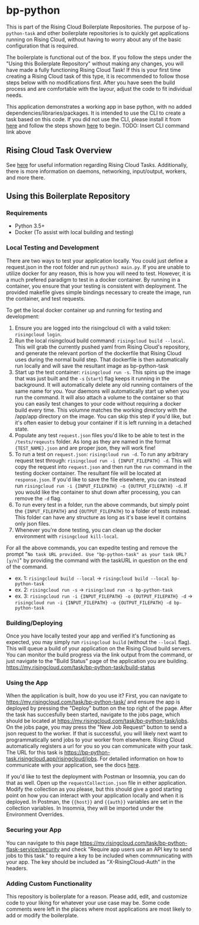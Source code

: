 # bp-python
This is part of the Rising Cloud Boilerplate Repositories. The purpose of
`bp-python-task` and other boilerplate repositories is to quickly get
applications running on Rising Cloud, without having to worry about any of the
basic configuration that is required.

The boilerplate is functional out of the box. If you follow the steps under
the "Using this Boilerplate Repository" without making any changes, you will
have made a fully functioning Rising Cloud Task! If this is your first time
creating a Rising Cloud task of this type, it is recommended to follow those
steps below with no modifications first. After you have seen the build process
and are comfortable with the layour, adjust the code to fit individual needs.

This application demonstrates a working app in base python, with no added
dependencies/libraries/packages. It is intended to use the CLI to create a
task based on this code. If you did not use the CLI, please install it from
[here](https://risingcloud.com/docs/install) and follow the steps shown
[here]() to begin.
TODO: Insert CLI command link above

## Rising Cloud Task Overview
See [here](https://risingcloud.com/docs/technicals) for useful information
regarding Rising Cloud Tasks. Additionally, there is more information on
daemons, networking, input/output, workers, and more there.

## Using this Boilerplate Repository

### Requirements
- Python 3.5+
- Docker (To assist with local building and testing)

### Local Testing and Development

There are two ways to test your application locally. You could just define a
request.json in the root folder and run `python3 main.py`. If you are unable
to utilize docker for any reason, this is how you will need to test. However,
it is a much prefered paradigm to test in a docker container. By running
in a container, you ensure that your testing is consistent with deployment. The
provided makefile gives simple bindings necessary to create the image, run the
container, and test requests.

To get the local docker container up and running for testing and development:
1. Ensure you are logged into the risingcloud cli with a valid token:
`risingcloud login`.
1. Run the local risingcloud build command: `risingcloud build --local`.
This will grab the currently pushed yaml from Rising Cloud's repository,
and generate the relevant portion of the dockerfile that Rising Cloud uses
during the normal build step. That dockerfile is then automatically run
locally and will save the resultant image as bp-python-task
1. Start up the test container: `risingcloud run -s`. This spins up the image
that was just built and the `-s` (`start`) flag keeps it running in the
background. It will automatically delete any old running containers of the same
name for you. Your daemons will automatically start up when you run the command.
It will also attach a volume to the container so that you can easily test
changes to your code without requiring a docker build every time. This volumne
matches the working directory with the /app/app directory on the image. You can
skip this step if you'd like, but it's often easier to debug your container if
it is left running in a detached state.
1. Populate any test `request.json` files you'd like to be able to test in
the `/tests/reqeusts` folder. As long as they are named in the format
`{TEST_NAME}.json` and are proper json, they will work fine!
1. To run a test on `request.json`: `risingcloud run -d`. To run any arbitrary
request test through: `risingcloud run -i {INPUT_FILEPATH} -d`. This will copy
the request into `request.json` and then run the `run` command in the testing
docker container. The resultant file will be located at `response.json`.
If you'd like to save the file elsewhere, you can instead run
`risingcloud run -i {INPUT_FILEPATH} -o {OUTPUT_FILEPATH} -d`. If you would
like the container to shut down after processing, you can remove the `-d` flag.
1. To run every test in a folder, run the above commands, but simply point the
`{INPUT_FILEPATH}` and `{OUTPUT_FILEPATH}` to a folder of tests instead. This
folder can have any structure as long as it's base level it contains only json
files.
1. Whenever you're done testing, you can clean up the docker environment with
`risingcloud kill-local`.

For all the above commands, you can expedite testing and remove the prompt
"`No task URL provided. Use "bp-python-task" as your task URL? [y/n]`" by
providing the command with the taskURL in question on the end of the command.
- ex. 1: `risingcloud build --local` -> `risingcloud build --local bp-python-task`
- ex. 2: `risingcloud run -s` -> `risingcloud run -s bp-python-task`
- ex. 3: `risingcloud run -i {INPUT_FILEPATH} -o {OUTPUT_FILEPATH} -d` ->
`risingcloud run -i {INPUT_FILEPATH} -o {OUTPUT_FILEPATH} -d bp-python-task`

### Building/Deploying
Once you have locally tested your app and verified it's functioning as expected,
you may simply run `risingcloud build` (without the `--local` flag). This will
queue a build of your application on the Rising Cloud build servers. You can
monitor the build progress via the link output from the command, or just
navigate to the "Build Status" page of the application you are building.
https://my.risingcloud.com/task/bp-python-task/build-status

### Using the App
When the application is built, how do you use it? First, you can navigate to
https://my.risingcloud.com/task/bp-python-task/ and ensure the app is deployed
by pressing the "Deploy" button on the top right of the page. After the task has
succesfully been started, navigate to the jobs page, which should be located
at https://my.risingcloud.com/task/bp-python-task/jobs.  On the jobs page, you
may press the "New Job Request" button to send a json request to the worker.
If that is successful, you will likely next want to programmatically send jobs
to your worker from elsewhere. Rising Cloud automatically registers a url for
you so you can communicate with your task. The URL for this task is
https://bp-python-task.risingcloud.app/risingcloud/jobs.
For detailed information on how to communicate with your application, see the
docs [here](https://risingcloud.com/docs/task-api).

If you'd like to test the deployment with Postman or Insomnia, you can do that
as well. Open up the `requestCollection.json` file in either application.
Modify the collection as you please, but this should give a good starting point
on how you can interact with your application locally and when it is deployed.
In Postman, the `{{host}}` and `{{auth}}` variables are set in the collection
variables. In Insomnia, they will be imported under the Environment Overrides.

### Securing your App
You can navigate to this page
https://my.risingcloud.com/task/bp-python-flask-service/security and check
"Require app users use an API key to send jobs to this task." to require a key
to be included when commnunicating with your app. The key should be included
as "X-RisingCloud-Auth" in the headers.

### Adding Custom Functionality
This repository is boilerplate for a reason. Please add, edit, and customize
code to your liking for whatever your use case may be. Some code comments were
left in the places where most applications are most likely to add or modify
the boilerplate.